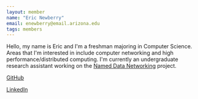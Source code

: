 ```yaml
---
layout: member
name: "Eric Newberry"
email: enewberry@email.arizona.edu
tags: members
---
```


Hello, my name is Eric and I'm a freshman majoring in Computer Science. Areas that I'm interested in
include computer networking and high performance/distributed computing. I'm currently an
undergraduate research assistant working on the [Named Data Networking](http://named-data.net)
project.

[GitHub](http://github.com/eric135)

[LinkedIn](http://www.linkedin.com/in/ericnewberry)